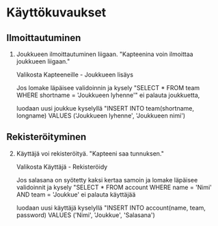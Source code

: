 # Käyttökuvaukset

## Ilmoittautuminen

1. Joukkueen ilmoittautuminen liigaan. "Kapteenina voin ilmoittaa joukkueen liigaan." 

   Valikosta Kapteeneille - Joukkueen lisäys

   Jos lomake läpäisee validoinnin ja kysely "SELECT * FROM team WHERE shortname = 'Joukkueen lyhenne'" ei palauta joukkuetta,

   luodaan uusi joukkue kyselyllä "INSERT INTO team(shortname, longname) VALUES ('Joukkueen lyhenne', 'Joukkueen nimi') 

## Rekisteröityminen

2. Käyttäjä voi rekisteröityä. "Kapteeni saa tunnuksen."

   Valikosta Käyttäjä - Rekisteröidy

   Jos salasana on syötetty kaksi kertaa samoin ja lomake läpäisee validoinnit ja kysely  "SELECT * FROM account WHERE name = 'Nimi'
   AND team = 'Joukkue' ei palauta käyttäjää

   luodaan uusi käyttäjä kyselyllä "INSERT INTO account(name, team, password) VALUES ('Nimi', 'Joukkue', 'Salasana') 

